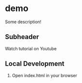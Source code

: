 # demo

Some description!

## Subheader

Watch tutorial on Youtube

## Local Development

1. Open index.html in your browser
